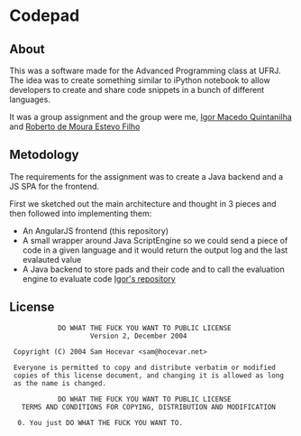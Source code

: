 # Codepad

## About
This was a software made for the Advanced Programming class at UFRJ.
The idea was to create something similar to iPython notebook to allow developers to create and share code snippets in
a bunch of different languages.

It was a group assignment and the group were me, [Igor Macedo Quintanilha](https://github.com/igormq) and [Roberto de Moura Estevo Filho]()

## Metodology

The requirements for the assignment was to create a Java backend and a JS SPA for the frontend.

First we sketched out the main architecture and thought in 3 pieces and then followed into implementing them:
- An AngularJS frontend (this repository)
- A small wrapper around Java ScriptEngine so we could send a piece of code in a given language and it would return the output log and the last evalauted value
- A Java backend to store pads and their code and to call the evaluation engine to evaluate code [Igor's repository](https://github.com/igormq/codepad)

## License

```
            DO WHAT THE FUCK YOU WANT TO PUBLIC LICENSE
                    Version 2, December 2004

 Copyright (C) 2004 Sam Hocevar <sam@hocevar.net>

 Everyone is permitted to copy and distribute verbatim or modified
 copies of this license document, and changing it is allowed as long
 as the name is changed.

            DO WHAT THE FUCK YOU WANT TO PUBLIC LICENSE
   TERMS AND CONDITIONS FOR COPYING, DISTRIBUTION AND MODIFICATION

  0. You just DO WHAT THE FUCK YOU WANT TO.
```
